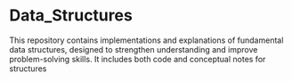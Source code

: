 # Data_Structures
This repository contains implementations and explanations of fundamental data structures, designed to strengthen understanding and improve problem-solving skills. It includes both code and conceptual notes for structures
